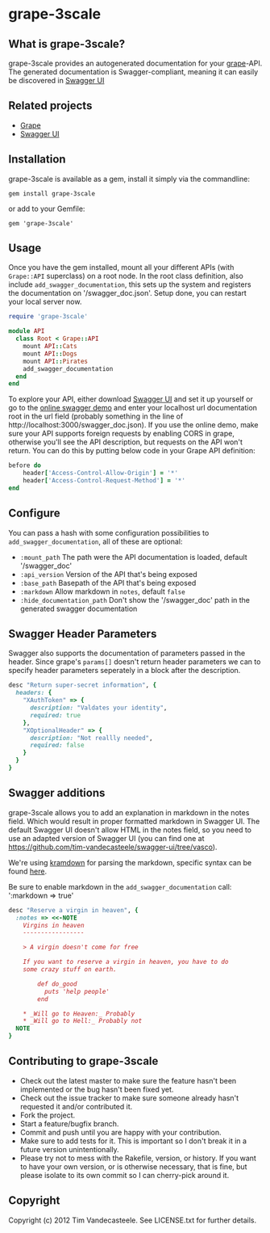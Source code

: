 # grape-3scale

## What is grape-3scale?
grape-3scale provides an autogenerated documentation for your [grape](https://github.com/intridea/grape)-API. The generated documentation is Swagger-compliant, meaning it can easily be discovered in [Swagger UI](https://github.com/wordnik/swagger-ui)

## Related projects
* [Grape](https://github.com/intridea/grape)
* [Swagger UI](https://github.com/wordnik/swagger-ui)

## Installation
grape-3scale is available as a gem, install it simply via the commandline:

```gem install grape-3scale```

or add to your Gemfile:

```gem 'grape-3scale'```

## Usage
Once you have the gem installed, mount all your different APIs (with ```Grape::API``` superclass) on a root node. In the root class definition, also include ```add_swagger_documentation```, this sets up the system and registers the documentation on '/swagger_doc.json'. Setup done, you can restart your local server now.


``` ruby
require 'grape-3scale'

module API
  class Root < Grape::API
    mount API::Cats
    mount API::Dogs
    mount API::Pirates
    add_swagger_documentation
  end
end
```

To explore your API, either download [Swagger UI](https://github.com/wordnik/swagger-ui) and set it up yourself or go to the [online swagger demo](http://petstore.swagger.wordnik.com/) and enter your localhost url documentation root in the url field (probably something in the line of http://localhost:3000/swagger_doc.json). 
If you use the online demo, make sure your API supports foreign requests by enabling CORS in grape, otherwise you'll see the API description, but requests on the API won't return. You can do this by putting below code in your Grape API definition:

```` ruby
before do
    header['Access-Control-Allow-Origin'] = '*'
    header['Access-Control-Request-Method'] = '*'
end
````

## Configure
You can pass a hash with some configuration possibilities to ```add_swagger_documentation```, all of these are optional:
* ```:mount_path``` The path were the API documentation is loaded, default '/swagger_doc'
* ```:api_version``` Version of the API that's being exposed
* ```:base_path``` Basepath of the API that's being exposed
* ```:markdown``` Allow markdown in `notes`, default `false`
* ```:hide_documentation_path``` Don't show the '/swagger_doc' path in the generated swagger documentation

## Swagger Header Parameters

Swagger also supports the documentation of parameters passed in the header. Since grape's ```params[]``` doesn't return header parameters we can 
to specify header parameters seperately in a block after the description.

``` ruby
desc "Return super-secret information", {
  headers: {
    "XAuthToken" => {
      description: "Valdates your identity",
      required: true 
    },
    "XOptionalHeader" => {
      description: "Not reallly needed",
      required: false 
    }
  }
}
```

## Swagger additions
grape-3scale allows you to add an explanation in markdown in the notes field. Which would result in proper formatted markdown in Swagger UI. The default Swagger UI doesn't allow HTML in the notes field, so you need to use an adapted version of Swagger UI (you can find one at https://github.com/tim-vandecasteele/swagger-ui/tree/vasco).

We're using [kramdown](http://kramdown.rubyforge.org) for parsing the markdown, specific syntax can be found [here](http://kramdown.rubyforge.org/syntax.html).

Be sure to enable markdown in the `add_swagger_documentation` call: ':markdown => true'

``` ruby
desc "Reserve a virgin in heaven", {
  :notes => <<-NOTE
    Virgins in heaven
    -----------------

    > A virgin doesn't come for free

    If you want to reserve a virgin in heaven, you have to do
    some crazy stuff on earth.

        def do_good
          puts 'help people'
        end

    * _Will go to Heaven:_ Probably
    * _Will go to Hell:_ Probably not
  NOTE
}
```

## Contributing to grape-3scale

* Check out the latest master to make sure the feature hasn't been implemented or the bug hasn't been fixed yet.
* Check out the issue tracker to make sure someone already hasn't requested it and/or contributed it.
* Fork the project.
* Start a feature/bugfix branch.
* Commit and push until you are happy with your contribution.
* Make sure to add tests for it. This is important so I don't break it in a future version unintentionally.
* Please try not to mess with the Rakefile, version, or history. If you want to have your own version, or is otherwise necessary, that is fine, but please isolate to its own commit so I can cherry-pick around it.

## Copyright

Copyright (c) 2012 Tim Vandecasteele. See LICENSE.txt for
further details.

